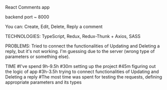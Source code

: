 React Comments app

backend port ~ 8000

You can:
Create, Edit, Delete, Reply a comment

TECHNOLOGIES:
TypeScript, Redux, Redux-Thunk + Axios, SASS

PROBLEMS:
Tried to connect the functionalities of Updating and Deleting a reply, but it's not working. I'm guessing due to the server (wrong type of parameters or something else).

TIME
#I've spend 9h-9.5h 
#30m setting up the project
#45m figuring out the logic of app
#3h-3.5h trying to connect functionalities of Updating and Deleting a reply
#The most time was spent for testing the requests, defining appropriate parameters and its types
